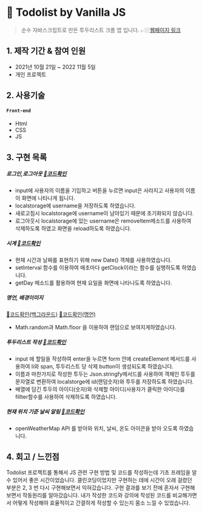 #  :pushpin: Todolist by Vanilla JS
> 순수 자바스크립트로 만든 투두리스트 크롬 앱 입니다.
> 👉🏼[웹페이지 링크](https://wlals2997.github.io/MyTODO/)

## 1. 제작 기간 & 참여 인원
- 2021년 10월 21일 ~ 2022 11월 5일
- 개인 프로젝트


## 2. 사용기술
#### `Front-end`
- Html
- CSS
- JS


## 3. 구현 목록
##### 로그인,로그아웃 [:pushpin:코드확인](https://github.com/wlals2997/MyTODO/blob/72cdb8a6fe82436a94177204d3d4d3ca87df55cb/js/greetings.js#L10)
* input에 사용자의 이름을 기입하고 버튼을 누르면 input은 사라지고 사용자의 이름이 화면에 나타나게 됩니다.
* localstorage에 username을 저장하도록 하였습니다.
* 새로고침시 localstorage에 username이 남아있기 때문에 초기화되지 않습니다.
* 로그아웃시 localstorage에 있는 username은 removeItem메소드를 사용하여 삭제하도록 하였고 화면을 reload하도록 하였습니다.

##### 시계 [:pushpin:코드확인](https://github.com/wlals2997/MyTODO/blob/72cdb8a6fe82436a94177204d3d4d3ca87df55cb/js/clock.js#L5)
- 현재 시간과 날짜를 표현하기 위해 new Date() 객체를 사용하였습니다.
- setInterval 함수를 이용하여 매초마다 getClock이라는 함수를 실행하도록 하였습니다.
- getDay 메소드를 활용하여 현재 요일을 화면에 나타나도록 하였습니다.

##### 명언, 배경이미지 
[:pushpin:코드확인(백그라운드)](https://github.com/wlals2997/MyTODO/blob/72cdb8a6fe82436a94177204d3d4d3ca87df55cb/js/background.js#L4)
[:pushpin:코드확인(명언)](https://github.com/wlals2997/MyTODO/blob/72cdb8a6fe82436a94177204d3d4d3ca87df55cb/js/quotes.js#L43)
- Math.random과 Math.floor  을 이용하여 랜덤으로 보여지게하였습니다.
##### 투두리스트 작성 [:pushpin:코드확인](https://github.com/wlals2997/MyTODO/blob/72cdb8a6fe82436a94177204d3d4d3ca87df55cb/js/todo.js#L14)
- input 에 할일을 작성하여 enter을 누르면 form 안에 createElement 메서드를 사용하여 li와 span, 투두리스트 당 삭제 button이 생성되도록 하였습니다.
- 이름과 마찬가지로 작성한 투두는  Json.stringfy메서드를 사용하여 객체인 투두를  문자열로 변환하여 localstorge에 id(랜덤숫자)와  투두를 저장하도록 하였습니다.
- 배열에 담긴 투두의 아이디(숫자)와 삭제할 아이디(사용자가 클릭한 아이디)를 fillter함수를 사용하여 삭제하도록 하였습니다.
##### 현재 위치 기준 날씨 알림 [:pushpin:코드확인](https://github.com/wlals2997/MyTODO/blob/72cdb8a6fe82436a94177204d3d4d3ca87df55cb/js/weather.js#L3)
- openWeatherMap API 를 받아와 위치, 날씨, 온도 아이콘을 받아 오도록 하였습니다.


## 4. 회고 / 느낀점
Todolist 프로젝트를 통해서 JS 관련 구현 방법 및 코드를 작성하는데 기초 프레임을 알 수 있어서 좋은 시간이었습니다. 클린코딩이었지만 구현하는 데에 시간이 오래 걸렸던 부분은 2, 3 번 다시 구현해보면서 익혀갔습니다. 구현 결과를 보기 전에 혼자서 구현해보면서 작동원리를 알아갔습니다. 내가 작성한 코드와 강의에 작성된 코드를 비교해가면서 어떻게 작성해야 효율적이고 간결하게 작성할 수 있는지 몸소 느낄 수 있었습니다.

